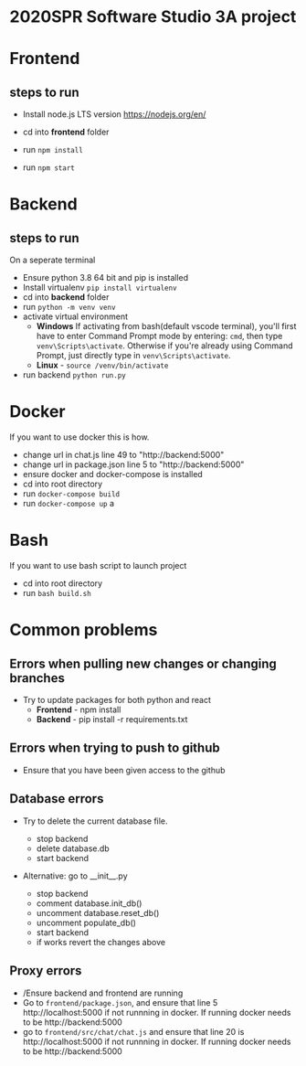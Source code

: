 # 2020SPR Software Studio 3A project

# Frontend

## steps to run
* Install node.js LTS version https://nodejs.org/en/

* cd into __frontend__ folder
* run `npm install`
* run `npm start`
# Backend

## steps to run

On a seperate terminal
* Ensure python 3.8 64 bit and pip is installed
* Install virtualenv `pip install virtualenv`
* cd into __backend__ folder
* run `python -m venv venv`
* activate virtual environment
  * __Windows__
    If activating from bash(default vscode terminal), you'll first have to enter Command Prompt mode by entering: `cmd`,
    then type `venv\Scripts\activate`. Otherwise if you're already using Command Prompt, just directly type in `venv\Scripts\activate`.
  * __Linux__ - `source /venv/bin/activate`
* run backend `python run.py`

# Docker
If you want to use docker this is how.
* change url in chat.js line 49 to "http://backend:5000"
* change url in package.json line 5 to "http://backend:5000"
* ensure docker and docker-compose is installed
* cd into root directory
* run `docker-compose build`
* run `docker-compose up` a

# Bash
If you want to use bash script to launch project
* cd into root directory
* run `bash build.sh`

# Common problems
## Errors when pulling new changes or changing branches
* Try to update packages for both python and react
  * __Frontend__ - npm install
  * __Backend__ - pip install -r requirements.txt

## Errors when trying to push to github
* Ensure that you have been given access to the github

## Database errors
* Try to delete the current database file.
  * stop backend
  * delete database.db
  * start backend
  
* Alternative: go to \_\_init\_\_.py 
  * stop backend
  * comment database.init_db()
  * uncomment database.reset_db()
  * uncomment populate_db()
  * start backend
  * if works revert the changes above

## Proxy errors
* /Ensure backend and frontend are running
* Go to `frontend/package.json`, and ensure that line 5 http://localhost:5000 if not runnning in docker. If running docker needs to be http://backend:5000
* go to `frontend/src/chat/chat.js` and ensure that line 20 is http://localhost:5000 if not runnning in docker. If running docker needs to be http://backend:5000

